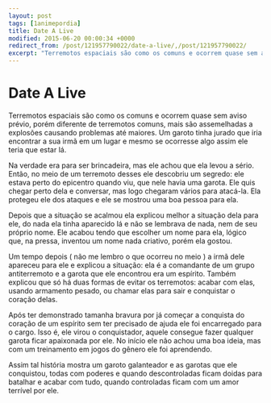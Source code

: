 ```yaml
---
layout: post
tags: [1animepordia]
title: Date A Live
modified: 2015-06-20 00:00:34 +0000
redirect_from: /post/121957790022/date-a-live/,/post/121957790022/
excerpt: "Terremotos espaciais são como os comuns e ocorrem quase sem aviso prévio, porém diferente de terremotos comuns, mais são assemelhadas a explosões causando problemas até maiores. Um garoto tinha jurado que iria encontrar a sua irmã em um lugar e mesmo se ocorresse algo assim ele teria que estar lá.<br>"
---
```


Date A Live
===========

Terremotos espaciais são como os comuns e ocorrem quase sem aviso
prévio, porém diferente de terremotos comuns, mais são assemelhadas a
explosões causando problemas até maiores. Um garoto tinha jurado que
iria encontrar a sua irmã em um lugar e mesmo se ocorresse algo assim
ele teria que estar lá.

Na verdade era para ser brincadeira, mas ele achou que ela levou a
sério. Então, no meio de um terremoto desses ele descobriu um segredo:
ele estava perto do epicentro quando viu, que nele havia uma garota. Ele
quis chegar perto dela e conversar, mas logo chegaram vários para
atacá-la. Ela protegeu ele dos ataques e ele se mostrou uma boa pessoa
para ela.

Depois que a situação se acalmou ela explicou melhor a situação dela
para ele, do nada ela tinha aparecido lá e não se lembrava de nada, nem
de seu próprio nome. Ele acabou tendo que escolher um nome para ela,
lógico que, na pressa, inventou um nome nada criativo, porém ela gostou.

Um tempo depois ( não me lembro o que ocorreu no meio ) a irmã dele
apareceu para ele e explicou a situação: ela é a comandante de um grupo
antiterremoto e a garota que ele encontrou era um espírito. Também
explicou que só há duas formas de evitar os terremotos: acabar com elas,
usando armamento pesado, ou chamar elas para sair e conquistar o coração
delas.

Após ter demonstrado tamanha bravura por já começar a conquista do
coração de um espírito sem ter precisado de ajuda ele foi encarregado
para o cargo. Isso é, ele virou o conquistador, aquele consegue fazer
qualquer garota ficar apaixonada por ele. No início ele não achou uma
boa ideia, mas com um treinamento em jogos do gênero ele foi aprendendo.

Assim tal história mostra um garoto galanteador e as garotas que ele
conquistou, todas com poderes e quando descontroladas ficam doidas para
batalhar e acabar com tudo, quando controladas ficam com um amor
terrível por ele.


